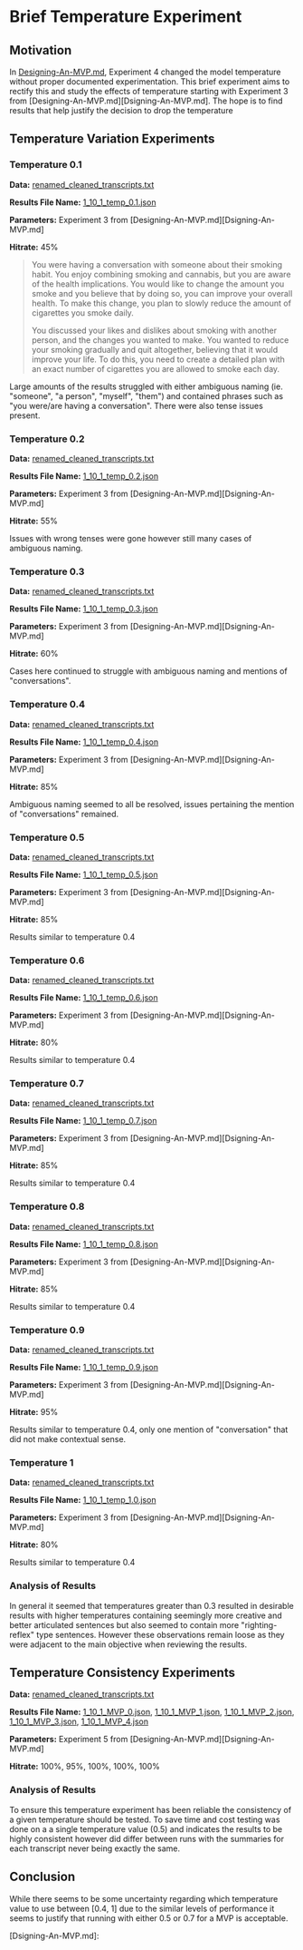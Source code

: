 # Brief Temperature Experiment

## Motivation

In [Designing-An-MVP.md](Designing-An-MVP.md), Experiment 4 changed the model temperature without proper documented experimentation. This brief experiment aims to rectify this and study the effects of temperature starting with Experiment 3 from [Designing-An-MVP.md][Dsigning-An-MVP.md]. The hope is to find results that help justify the decision to drop the temperature 

## Temperature Variation Experiments

### Temperature 0.1

**Data:** [renamed_cleaned_transcripts.txt](../data/renamed_cleaned_transcripts.txt)

**Results File Name:** [1_10_1_temp_0.1.json](../experiment_results/1_10_1_temp_0.1.json)

**Parameters:** Experiment 3 from [Designing-An-MVP.md][Dsigning-An-MVP.md]

**Hitrate:** 45%

> You were having a conversation with someone about their smoking habit. You enjoy combining smoking and cannabis, but you are aware of the health implications. You would like to change the amount you smoke and you believe that by doing so, you can improve your overall health. To make this change, you plan to slowly reduce the amount of cigarettes you smoke daily.
>
> You discussed your likes and dislikes about smoking with another person, and the changes you wanted to make. You wanted to reduce your smoking gradually and quit altogether, believing that it would improve your life. To do this, you need to create a detailed plan with an exact number of cigarettes you are allowed to smoke each day.

Large amounts of the results struggled with either ambiguous naming (ie. "someone", "a person", "myself", "them") and contained phrases such as "you were/are having a conversation". There were also tense issues present.

### Temperature 0.2

**Data:** [renamed_cleaned_transcripts.txt](../data/renamed_cleaned_transcripts.txt)

**Results File Name:** [1_10_1_temp_0.2.json](../experiment_results/1_10_1_temp_0.2.json)

**Parameters:** Experiment 3 from [Designing-An-MVP.md][Dsigning-An-MVP.md]

**Hitrate:** 55%

Issues with wrong tenses were gone however still many cases of ambiguous naming.

### Temperature 0.3

**Data:** [renamed_cleaned_transcripts.txt](../data/renamed_cleaned_transcripts.txt)

**Results File Name:** [1_10_1_temp_0.3.json](../experiment_results/1_10_1_temp_0.3.json)

**Parameters:** Experiment 3 from [Designing-An-MVP.md][Dsigning-An-MVP.md]

**Hitrate:** 60%

Cases here continued to struggle with ambiguous naming and mentions of "conversations".

### Temperature 0.4

**Data:** [renamed_cleaned_transcripts.txt](../data/renamed_cleaned_transcripts.txt)

**Results File Name:** [1_10_1_temp_0.4.json](../experiment_results/1_10_1_temp_0.4.json)

**Parameters:** Experiment 3 from [Designing-An-MVP.md][Dsigning-An-MVP.md]

**Hitrate:** 85%

Ambiguous naming seemed to all be resolved, issues pertaining the mention of "conversations" remained.

### Temperature 0.5

**Data:** [renamed_cleaned_transcripts.txt](../data/renamed_cleaned_transcripts.txt)

**Results File Name:** [1_10_1_temp_0.5.json](../experiment_results/1_10_1_temp_0.5.json)

**Parameters:** Experiment 3 from [Designing-An-MVP.md][Dsigning-An-MVP.md]

**Hitrate:** 85%

Results similar to temperature 0.4

### Temperature 0.6

**Data:** [renamed_cleaned_transcripts.txt](../data/renamed_cleaned_transcripts.txt)

**Results File Name:** [1_10_1_temp_0.6.json](../experiment_results/1_10_1_temp_0.6.json)

**Parameters:** Experiment 3 from [Designing-An-MVP.md][Dsigning-An-MVP.md]

**Hitrate:** 80%

Results similar to temperature 0.4

### Temperature 0.7

**Data:** [renamed_cleaned_transcripts.txt](../data/renamed_cleaned_transcripts.txt)

**Results File Name:** [1_10_1_temp_0.7.json](../experiment_results/1_10_1_temp_0.7.json)

**Parameters:** Experiment 3 from [Designing-An-MVP.md][Dsigning-An-MVP.md]

**Hitrate:** 85%

Results similar to temperature 0.4

### Temperature 0.8

**Data:** [renamed_cleaned_transcripts.txt](../data/renamed_cleaned_transcripts.txt)

**Results File Name:** [1_10_1_temp_0.8.json](../experiment_results/1_10_1_temp_0.8.json)

**Parameters:** Experiment 3 from [Designing-An-MVP.md][Dsigning-An-MVP.md]

**Hitrate:** 85%

Results similar to temperature 0.4

### Temperature 0.9

**Data:** [renamed_cleaned_transcripts.txt](../data/renamed_cleaned_transcripts.txt)

**Results File Name:** [1_10_1_temp_0.9.json](../experiment_results/1_10_1_temp_0.9.json)

**Parameters:** Experiment 3 from [Designing-An-MVP.md][Dsigning-An-MVP.md]

**Hitrate:** 95%

Results similar to temperature 0.4, only one mention of "conversation" that did not make contextual sense.

### Temperature 1

**Data:** [renamed_cleaned_transcripts.txt](../data/renamed_cleaned_transcripts.txt)

**Results File Name:** [1_10_1_temp_1.0.json](../experiment_results/1_10_1_temp_1.0.json)

**Parameters:** Experiment 3 from [Designing-An-MVP.md][Dsigning-An-MVP.md]

**Hitrate:** 80%

Results similar to temperature 0.4

### Analysis of Results

In general it seemed that temperatures greater than 0.3 resulted in desirable results with higher temperatures containing seemingly more creative and better articulated sentences but also seemed to contain more "righting-reflex" type sentences. However these observations remain loose as they were adjacent to the main objective when reviewing the results.

## Temperature Consistency Experiments

**Data:** [renamed_cleaned_transcripts.txt](../data/renamed_cleaned_transcripts.txt)

**Results File Name:** [1_10_1_MVP_0.json](../experiment_results/1_10_1_MVP_0.json), [1_10_1_MVP_1.json](../experiment_results/1_10_1_MVP_1.json), [1_10_1_MVP_2.json](../experiment_results/1_10_1_MVP_2.json), [1_10_1_MVP_3.json](../experiment_results/1_10_1_MVP_3.json), [1_10_1_MVP_4.json](../experiment_results/1_10_1_MVP_4.json)

**Parameters:** Experiment 5 from [Designing-An-MVP.md][Dsigning-An-MVP.md]

**Hitrate:**  100%, 95%, 100%, 100%, 100%

### Analysis of Results

To ensure this temperature experiment has been reliable the consistency of a given temperature should be tested. To save time and cost testing was done on a a single temperature value (0.5) and indicates the results to be highly consistent however did differ between runs with the summaries for each transcript never being exactly the same.

## Conclusion

While there seems to be some uncertainty regarding which temperature value to use between [0.4, 1] due to the similar levels of performance it seems to justify that running with either 0.5 or 0.7 for a MVP is acceptable.

[Dsigning-An-MVP.md]: 
